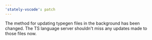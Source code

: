 ```yaml
---
'stately-vscode': patch
---
```


The method for updating typegen files in the background has been changed. The TS language server shouldn't miss any updates made to those files now.
